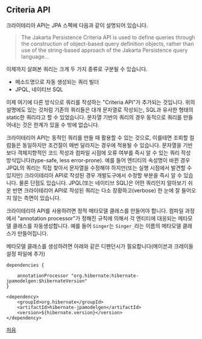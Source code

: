 ## Criteria API  

크라이테리아 API는 JPA 스펙에 다음과 같이 설명되어 있습니다.

>The Jakarta Persistence Criteria API is used to define queries through the construction of object-based query definition objects, rather than use of the string-based approach of the Jakarta Persistence query language...

이제까지 살펴본 쿼리는 크게 두 가지 종류로 구분될 수 있습니다. 

- 메소드명으로 자동 생성되는 쿼리 빌더
- JPQL, 네이티브 SQL

이제 여기에 다른 방식으로 쿼리를 작성하는 "Criteria API"가 추가되는 것입니다. 위의 설명에도 있는 것처럼 기존의 쿼리들은 대개 문자열로 작성되는, SQL과 유사한 형태의 static한 쿼리라고 할 수 있었습니다. 문자열 기반의 쿼리의 경우 동적으로 쿼리를 만들어내는 것은 한계가 있을 수 밖에 없습니다.

크라이테리어 API는 동적인 쿼리를 만들 때 활용할 수 있는 것으로, 이를테면 조회할 컬럼들은 동일하지만 조건절이 매번 달라지는 경우에 적용될 수 있습니다. 문자열을 기반보다 객체지향적인 코드 작성과 컴파일 시점에 오류 여부를 즉시 알 수 있는 쿼리 작성 방식입니다(type-safe, less error-prone). 예를 들어 엔티티의 속성명이 바뀐 경우 JPQL의 쿼리는 직접 찾아서 문자열을 수정해야 하지만(또는 실행 시점에서 발견할 수 있지만) 크라이테리아 API로 작성된 경우 개발도구에서 수정할 부분을 즉시 알 수 있습니다. 물론 단점도 있습니다. JPQL(또는 네이티브 SQL)은 어떤 쿼리인지 알아보기 쉬운 반면 크라이테리어 API로 작성된 쿼리는 다소 장황하고(verbose) 한 눈에 잘 들어오지 않는 측면이 있습니다.  

크라이테리아 API를 사용하려면 정적 메타모델 클래스를 만들어야 합니다. 컴파일 과정에서 "annotation processor"가 정해진 규칙에 의해서 각 엔티티에 대응되는 메타모델 클래스를 자동생성합니다. 예를 들어 `Singer`는 `Singer_`라는 이름의 메타모델 클래스가 만들어집니다.  

메타모델 클래스를 생성하려면 아래와 같은 디펜던시가 필요합니다(메이븐과 크레이들 설정 파일에 추가)
```
dependencies {

    annotationProcessor "org.hibernate:hibernate-jpamodelgen:$hibernateVersion"    
}
```
```
<dependency>
    <groupId>org.hibernate</groupId>
    <artifactId>hibernate-jpamodelgen</artifactId>
    <version>${hibernate.version}</version>
</dependency>
```






[처음](../README.md)